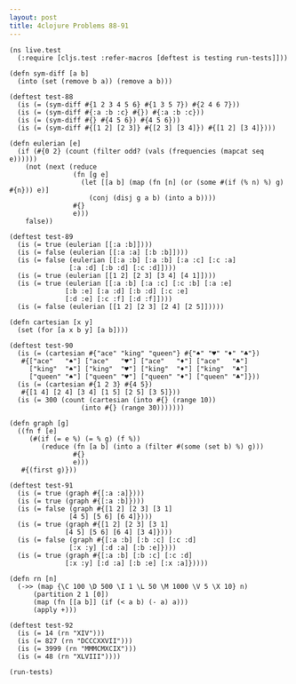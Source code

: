```yaml
---
layout: post
title: 4clojure Problems 88-91
---
```


<pre><code class="language-klipse">(ns live.test
  (:require [cljs.test :refer-macros [deftest is testing run-tests]]))
  
(defn sym-diff [a b]
  (into (set (remove b a)) (remove a b)))

(deftest test-88
  (is (= (sym-diff #{1 2 3 4 5 6} #{1 3 5 7}) #{2 4 6 7}))
  (is (= (sym-diff #{:a :b :c} #{}) #{:a :b :c}))
  (is (= (sym-diff #{} #{4 5 6}) #{4 5 6}))
  (is (= (sym-diff #{[1 2] [2 3]} #{[2 3] [3 4]}) #{[1 2] [3 4]})))

(defn eulerian [e]
  (if (#{0 2} (count (filter odd? (vals (frequencies (mapcat seq e))))))
    (not (next (reduce
                (fn [g e]
                  (let [[a b] (map (fn [n] (or (some #(if (% n) %) g) #{n})) e)]
                    (conj (disj g a b) (into a b))))
                #{}
                e)))
    false))

(deftest test-89
  (is (= true (eulerian [[:a :b]])))
  (is (= false (eulerian [[:a :a] [:b :b]])))
  (is (= false (eulerian [[:a :b] [:a :b] [:a :c] [:c :a]
               [:a :d] [:b :d] [:c :d]])))
  (is (= true (eulerian [[1 2] [2 3] [3 4] [4 1]])))
  (is (= true (eulerian [[:a :b] [:a :c] [:c :b] [:a :e]
              [:b :e] [:a :d] [:b :d] [:c :e]
              [:d :e] [:c :f] [:d :f]])))
  (is (= false (eulerian [[1 2] [2 3] [2 4] [2 5]]))))

(defn cartesian [x y]
  (set (for [a x b y] [a b])))

(deftest test-90
  (is (= (cartesian #{"ace" "king" "queen"} #{"♠" "♥" "♦" "♣"})
   #{["ace"   "♠"] ["ace"   "♥"] ["ace"   "♦"] ["ace"   "♣"]
     ["king"  "♠"] ["king"  "♥"] ["king"  "♦"] ["king"  "♣"]
     ["queen" "♠"] ["queen" "♥"] ["queen" "♦"] ["queen" "♣"]}))
  (is (= (cartesian #{1 2 3} #{4 5})
   #{[1 4] [2 4] [3 4] [1 5] [2 5] [3 5]}))
  (is (= 300 (count (cartesian (into #{} (range 10))
                  (into #{} (range 30)))))))

(defn graph [g]
  ((fn f [e] 
     (#(if (= e %) (= % g) (f %)) 
        (reduce (fn [a b] (into a (filter #(some (set b) %) g))) 
                #{} 
                e))) 
   #{(first g)}))

(deftest test-91
  (is (= true (graph #{[:a :a]})))
  (is (= true (graph #{[:a :b]})))
  (is (= false (graph #{[1 2] [2 3] [3 1]
               [4 5] [5 6] [6 4]})))
  (is (= true (graph #{[1 2] [2 3] [3 1]
              [4 5] [5 6] [6 4] [3 4]})))
  (is (= false (graph #{[:a :b] [:b :c] [:c :d]
               [:x :y] [:d :a] [:b :e]})))
  (is (= true (graph #{[:a :b] [:b :c] [:c :d]
              [:x :y] [:d :a] [:b :e] [:x :a]}))))

(defn rn [n]
  (->> (map {\C 100 \D 500 \I 1 \L 50 \M 1000 \V 5 \X 10} n)
      (partition 2 1 [0])
      (map (fn [[a b]] (if (< a b) (- a) a)))
      (apply +)))

(deftest test-92
  (is (= 14 (rn "XIV")))
  (is (= 827 (rn "DCCCXXVII")))
  (is (= 3999 (rn "MMMCMXCIX")))
  (is (= 48 (rn "XLVIII"))))

(run-tests)
</code></pre>
